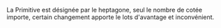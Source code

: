 La Primitive est désignée par le heptagone, seul le nombre de cotée importe, certain changement apporte le lots d'avantage et inconvénient. 